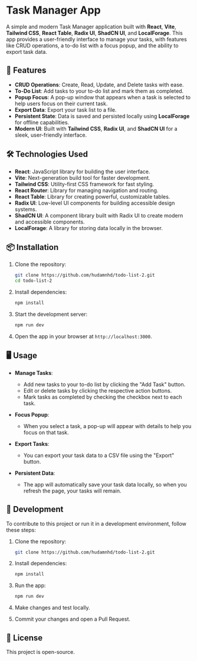 # Task Manager App

A simple and modern Task Manager application built with **React**, **Vite**, **Tailwind CSS**, **React Table**, **Radix UI**, **ShadCN UI**, and **LocalForage**. This app provides a user-friendly interface to manage your tasks, with features like CRUD operations, a to-do list with a focus popup, and the ability to export task data.

## 🚀 Features

- **CRUD Operations**: Create, Read, Update, and Delete tasks with ease.
- **To-Do List**: Add tasks to your to-do list and mark them as completed.
- **Popup Focus**: A pop-up window that appears when a task is selected to help users focus on their current task.
- **Export Data**: Export your task list to a file.
- **Persistent State**: Data is saved and persisted locally using **LocalForage** for offline capabilities.
- **Modern UI**: Built with **Tailwind CSS**, **Radix UI**, and **ShadCN UI** for a sleek, user-friendly interface.

## 🛠️ Technologies Used

- **React**: JavaScript library for building the user interface.
- **Vite**: Next-generation build tool for faster development.
- **Tailwind CSS**: Utility-first CSS framework for fast styling.
- **React Router**: Library for managing navigation and routing.
- **React Table**: Library for creating powerful, customizable tables.
- **Radix UI**: Low-level UI components for building accessible design systems.
- **ShadCN UI**: A component library built with Radix UI to create modern and accessible components.
- **LocalForage**: A library for storing data locally in the browser.

## 📦 Installation

1. Clone the repository:

   ```bash
   git clone https://github.com/hudamnhd/todo-list-2.git
   cd todo-list-2
   ```

2. Install dependencies:

   ```bash
   npm install
   ```

3. Start the development server:

   ```bash
   npm run dev
   ```

4. Open the app in your browser at `http://localhost:3000`.

## 🖥️ Usage

- **Manage Tasks**:
  - Add new tasks to your to-do list by clicking the "Add Task" button.
  - Edit or delete tasks by clicking the respective action buttons.
  - Mark tasks as completed by checking the checkbox next to each task.
- **Focus Popup**:

  - When you select a task, a pop-up will appear with details to help you focus on that task.

- **Export Tasks**:

  - You can export your task data to a CSV file using the "Export" button.

- **Persistent Data**:
  - The app will automatically save your task data locally, so when you refresh the page, your tasks will remain.

## 🔧 Development

To contribute to this project or run it in a development environment, follow these steps:

1. Clone the repository:

   ```bash
   git clone https://github.com/hudamnhd/todo-list-2.git
   ```

2. Install dependencies:

   ```bash
   npm install
   ```

3. Run the app:

   ```bash
   npm run dev
   ```

4. Make changes and test locally.

5. Commit your changes and open a Pull Request.

## 📝 License

This project is open-source.
